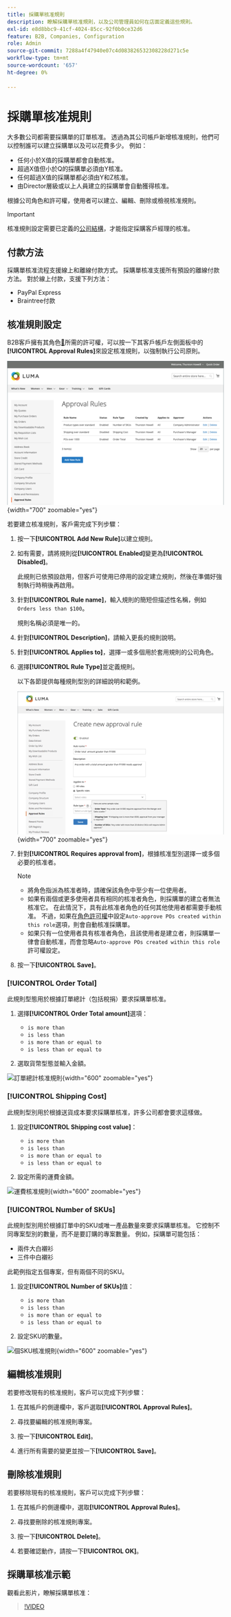 ```yaml
---
title: 採購單核准規則
description: 瞭解採購單核准規則，以及公司管理員如何在店面定義這些規則。
exl-id: e8d8bbc9-41cf-4024-85cc-92f0b0ce32d6
feature: B2B, Companies, Configuration
role: Admin
source-git-commit: 7288a4f47940e07c4d083826532308228d271c5e
workflow-type: tm+mt
source-wordcount: '657'
ht-degree: 0%

---
```


# 採購單核准規則

大多數公司都需要採購單的訂單核准。 透過為其公司帳戶新增核准規則，他們可以控制誰可以建立採購單以及可以花費多少。 例如：

* 任何小於X值的採購單都會自動核准。
* 超過X值但小於Q的採購單必須由Y核准。
* 任何超過X值的採購單都必須由Y和Z核准。
* 由Director層級或以上人員建立的採購單會自動獲得核准。

根據公司角色和許可權，使用者可以建立、編輯、刪除或檢視核准規則。

>[!IMPORTANT]
>
>核准規則設定需要已定義的[公司結構](account-company-structure.md)，才能指定採購客戶經理的核准。

## 付款方法

採購單核准流程支援線上和離線付款方式。 採購單核准支援所有預設的離線付款方法。 對於線上付款，支援下列方法：

* PayPal Express
* Braintree付款


## 核准規則設定

B2B客戶擁有其角色[&#128279;](account-company-roles-permissions.md)所需的許可權，可以按一下其客戶帳戶左側面板中的&#x200B;**[!UICONTROL Approval Rules]**&#x200B;來設定核准規則，以強制執行公司原則。

![公司核准規則](./assets/approval-rules.png){width="700" zoomable="yes"}

若要建立核准規則，客戶需完成下列步驟：

1. 按一下&#x200B;**[!UICONTROL Add New Rule]**&#x200B;以建立規則。

1. 如有需要，請將規則從&#x200B;**[!UICONTROL Enabled]**&#x200B;變更為&#x200B;**[!UICONTROL Disabled]**。

   此規則已依預設啟用，但客戶可使用已停用的設定建立規則，然後在準備好強制執行時稍後再啟用。

1. 針對&#x200B;**[!UICONTROL Rule name]**，輸入規則的簡短但描述性名稱，例如`Orders less than $100`。

   規則名稱必須是唯一的。

1. 針對&#x200B;**[!UICONTROL Description]**，請輸入更長的規則說明。

1. 針對&#x200B;**[!UICONTROL Applies to]**，選擇一或多個用於套用規則的公司角色。

1. 選擇&#x200B;**[!UICONTROL Rule Type]**&#x200B;並定義規則。

   以下各節提供每種規則型別的詳細說明和範例。

   ![正在建立新的核准規則](./assets/approval-rules-create.png){width="700" zoomable="yes"}

1. 針對&#x200B;**[!UICONTROL Requires approval from]**，根據核准型別選擇一或多個必要的核准者。

   >[!NOTE]
   >
   >* 將角色指派為核准者時，請確保該角色中至少有一位使用者。
   >* 如果有兩個或更多使用者具有相同的核准者角色，則採購單的建立者無法核准它。 在此情況下，具有此核准者角色的任何其他使用者都需要手動核准。 不過，如果在[角色許可權](account-company-roles-permissions.md)中設定`Auto-approve POs created within this role`選項，則會自動核准採購單。
   >* 如果只有一位使用者具有核准者角色，且該使用者是建立者，則採購單一律會自動核准，而會忽略`Auto-approve POs created within this role`許可權設定。

1. 按一下&#x200B;**[!UICONTROL Save]**。

### [!UICONTROL Order Total]

此規則型態用於根據訂單總計（包括稅捐）要求採購單核准。

1. 選擇&#x200B;**[!UICONTROL Order Total amount]**&#x200B;選項：

   * `is more than`
   * `is less than`
   * `is more than or equal to`
   * `is less than or equal to`

1. 選取貨幣型態並輸入金額。

![訂單總計核准規則](./assets/approval-rules-order-total.png){width="600" zoomable="yes"}

### [!UICONTROL Shipping Cost]

此規則型別用於根據送貨成本要求採購單核准，許多公司都會要求這樣做。

1. 設定&#x200B;**[!UICONTROL Shipping cost value]**：

   * `is more than`
   * `is less than`
   * `is more than or equal to`
   * `is less than or equal to`

1. 設定所需的運費金額。

![運費核准規則](./assets/approval-rules-shipping-cost.png){width="600" zoomable="yes"}

### [!UICONTROL Number of SKUs]

此規則型別用於根據訂單中的SKU或唯一產品數量來要求採購單核准。 它控制不同專案型別的數量，而不是要訂購的專案數量。 例如，採購單可能包括：

* 兩件大白襯衫
* 三件中白襯衫

此範例指定五個專案，但有兩個不同的SKU。

1. 設定&#x200B;**[!UICONTROL Number of SKUs]**&#x200B;值：

   * `is more than`
   * `is less than`
   * `is more than or equal to`
   * `is less than or equal to`

1. 設定SKU的數量。

![個SKU核准規則](./assets/approval-rules-number-skus.png){width="600" zoomable="yes"}

## 編輯核准規則

若要修改現有的核准規則，客戶可以完成下列步驟：

1. 在其帳戶的側邊欄中，客戶選取&#x200B;**[!UICONTROL Approval Rules]**。

1. 尋找要編輯的核准規則專案。

1. 按一下&#x200B;**[!UICONTROL Edit]**。

1. 進行所有需要的變更並按一下&#x200B;**[!UICONTROL Save]**。

## 刪除核准規則

若要移除現有的核准規則，客戶可以完成下列步驟：

1. 在其帳戶的側邊欄中，選取&#x200B;**[!UICONTROL Approval Rules]**。

1. 尋找要刪除的核准規則專案。

1. 按一下&#x200B;**[!UICONTROL Delete]**。

1. 若要確認動作，請按一下&#x200B;**[!UICONTROL OK]**。

## 採購單核准示範

觀看此影片，瞭解採購單核准：

>[!VIDEO](https://video.tv.adobe.com/v/344450?quality=12&learn=on)
